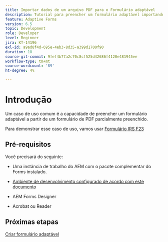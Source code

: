 ```yaml
---
title: Importar dados de um arquivo PDF para o Formulário adaptável
description: Tutorial para preencher um formulário adaptável importando um arquivo PDF
feature: Adaptive Forms
version: 6.5
topic: Development
role: Developer
level: Beginner
jira: KT-14196
exl-id: a9ad8f4d-695e-4eb3-8d35-a399d1700f90
duration: 18
source-git-commit: 9fef4b77a2c70c8cf525d42686f4120e481945ee
workflow-type: tm+mt
source-wordcount: '89'
ht-degree: 4%

---
```


# Introdução

Um caso de uso comum é a capacidade de preencher um formulário adaptável a partir de um formulário de PDF parcialmente preenchido.

Para demonstrar esse caso de uso, vamos usar [Formulário IRS F23](./assets/f23.pdf)

## Pré-requisitos

Você precisará do seguinte:

* Uma instância de trabalho do AEM com o pacote complementar do Forms instalado.

* [Ambiente de desenvolvimento configurado de acordo com este documento](https://experienceleague.adobe.com/docs/experience-manager-learn/forms/creating-your-first-osgi-bundle/create-your-first-osgi-bundle.html)

* AEM Forms Designer

* Acrobat ou Reader

## Próximas etapas

[Criar formulário adaptável](./create-adaptive-form.md)
